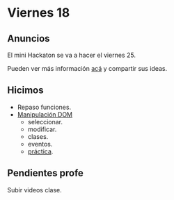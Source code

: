# Viernes 18

## Anuncios

El mini Hackaton se va a hacer el viernes 25.

Pueden ver más información [acá](https://pad.riseup.net/p/comit-atos) y compartir sus ideas.

## Hicimos

- Repaso funciones.
- [Manipulación DOM](/apuntes/manipulacion-dom.md)
    - seleccionar.
    - modificar.
    - clases.
    - eventos.
    - [práctica](https://codepen.io/normanperrin/pen/YvJMqW?editors=1010).

## Pendientes profe

Subir videos clase.

